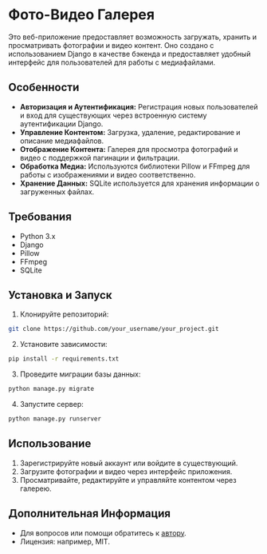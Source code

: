 # Фото-Видео Галерея

Это веб-приложение предоставляет возможность загружать, хранить и просматривать фотографии и видео контент. Оно создано с использованием Django в качестве бэкенда и предоставляет удобный интерфейс для пользователей для работы с медиафайлами.

## Особенности

- **Авторизация и Аутентификация:** Регистрация новых пользователей и вход для существующих через встроенную систему аутентификации Django.
- **Управление Контентом:** Загрузка, удаление, редактирование и описание медиафайлов.
- **Отображение Контента:** Галерея для просмотра фотографий и видео с поддержкой пагинации и фильтрации.
- **Обработка Медиа:** Используются библиотеки Pillow и FFmpeg для работы с изображениями и видео соответственно.
- **Хранение Данных:** SQLite используется для хранения информации о загруженных файлах.

## Требования

- Python 3.x
- Django
- Pillow
- FFmpeg
- SQLite

## Установка и Запуск

1. Клонируйте репозиторий: 
``` bash
git clone https://github.com/your_username/your_project.git
```
2. Установите зависимости: 
``` bash
pip install -r requirements.txt
```
3. Проведите миграции базы данных: 
``` bash
python manage.py migrate
```
4. Запустите сервер:
``` bash
python manage.py runserver
```

## Использование

1. Зарегистрируйте новый аккаунт или войдите в существующий.
2. Загрузите фотографии и видео через интерфейс приложения.
3. Просматривайте, редактируйте и управляйте контентом через галерею.


## Дополнительная Информация

- Для вопросов или помощи обратитесь к [автору](mailto:your_email@example.com).
- Лицензия: например, MIT.
